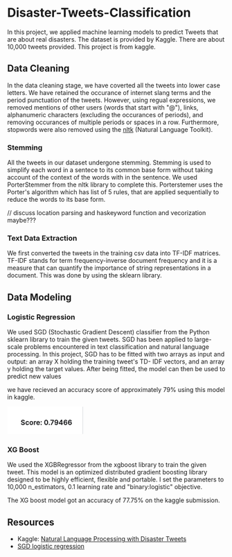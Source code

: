 # Disaster-Tweets-Classification

In this project, we applied machine learning models to predict Tweets that are about real disasters. The dataset is provided by Kaggle. There are about  10,000 tweets provided. This project is from kaggle.

## Data Cleaning 
In the data cleaning stage, we have coverted all the tweets into lower case letters. We have retained the occurance of internet slang terms and the period punctuation of the tweets. However, using regual expressions, we removed mentions of other users (words that start with "@"), links, alphanumeric characters (excluding the occurances of periods), and removing occurances of multiple periods or spaces in a row. Furthermore, stopwords were also removed using the [nltk](https://www.nltk.org/) (Natural Language Toolkit). 

### Stemming 
All the tweets in our dataset undergone stemming. Stemming is used to simplify each word in a sentece to its common base form without taking account of the context of the words with in the sentence. We used PorterStemmer from the nltk library to complete this. Porterstemer uses the Porter's algorithm which has list of 5 rules, that are applied sequentially to reduce the words to its base form. 

// discuss location parsing and haskeyword function and vecorization maybe???

### Text Data Extraction
We first converted the tweets in the training csv data into TF-IDF matrices. TF-IDF stands for term frequency-inverse document frequency and it is a measure that can quantify the importance of string representations in a document. This was done by using the sklearn library. 

## Data Modeling 

### Logistic Regression 
We used SGD (Stochastic Gradient Descent) classifier from the Python sklearn library to train the given tweets. SGD has been applied to large-scale problems encountered in text classification and natural language processing.  In this project, SGD has to be fitted with two arrays as input and output: an array X holding the training tweet's TD- IDF vectors, and an array y holding the target values. After being fitted, the model can then be used to predict new values

we have recieved an accuracy score of approximately 79% using this model in kaggle. 

![lregscore](lregscore.png)

### XG Boost
We used the XGBRegressor from the xgboost library to train the given tweet. This model is an optimized distributed gradient boosting library designed to be highly efficient, flexible and portable. I set the parameters to 10,000 n_estimators, 0.1 learning rate  and "binary:logistic" objective. 

The XG boost model got an accuracy of 77.75% on the kaggle submission.

## Resources
-  Kaggle: [Natural Language Processing with Disaster Tweets](https://www.kaggle.com/competitions/nlp-getting-started)
-  [SGD logistic regression](https://scikit-learn.org/stable/modules/sgd.html)

